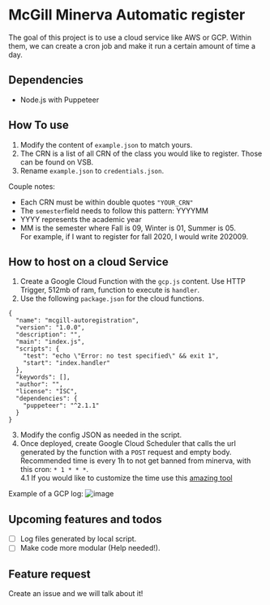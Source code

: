 # McGill Minerva Automatic register
The goal of this project is to use a cloud service like AWS or GCP. 
Within them, we can create a cron job and make it run a certain amount of time a day.

## Dependencies
* Node.js with Puppeteer

## How To use
1. Modify the content of `example.json` to match yours. 
2. The CRN is a list of all CRN of the class you would like to register. Those can be found on VSB.
3. Rename `example.json` to `credentials.json`.

Couple notes:
* Each CRN must be within double quotes `"YOUR_CRN"`
* The `semester`field needs to follow this pattern: YYYYMM
* YYYY represents the academic year
* MM is the semester where Fall is 09, Winter is 01, Summer is 05.\
For example, if I want to register for fall 2020, I would write 202009.

## How to host on a cloud Service
1. Create a Google Cloud Function with the `gcp.js` content. Use HTTP Trigger, 512mb of ram, function to execute is `handler`.
2. Use the following ``package.json`` for the cloud functions.
```
{
  "name": "mcgill-autoregistration",
  "version": "1.0.0",
  "description": "",
  "main": "index.js",
  "scripts": {
    "test": "echo \"Error: no test specified\" && exit 1",
    "start": "index.handler"
  },
  "keywords": [],
  "author": "",
  "license": "ISC",
  "dependencies": {
    "puppeteer": "^2.1.1"
  }
}
```
3. Modify the config JSON as needed in the script.
4. Once deployed, create Google Cloud Scheduler that calls the url generated by the function with a ``POST`` request and empty body. Recommended time is every 1h to not get banned from minerva, with this cron: `* 1 * * *`. \
4.1 If you would like to customize the time use this [amazing tool](https://crontab.guru/)

Example of a GCP log:
![image](https://user-images.githubusercontent.com/43629633/77568368-e7bc8000-6e9e-11ea-94e1-d484b97ddf65.png)

## Upcoming features and todos
- [ ] Log files generated by local script.
- [ ] Make code more modular (Help needed!). 

## Feature request 
Create an issue and we will talk about it!
